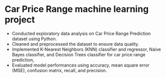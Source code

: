 # Car Price Range machine learning project

-	Conducted exploratory data analysis on Car Price Range Prediction dataset using Python.
-	Cleaned and preprocessed the dataset to ensure data quality.
-	Implemented K-Nearest Neighbors (KNN) classifier and regressor, Naive Bayes classifier, and Decision Trees classifier for car price range prediction,
-	Evaluated model performances using accuracy, mean square error (MSE), confusion matrix, recall, and precision.

